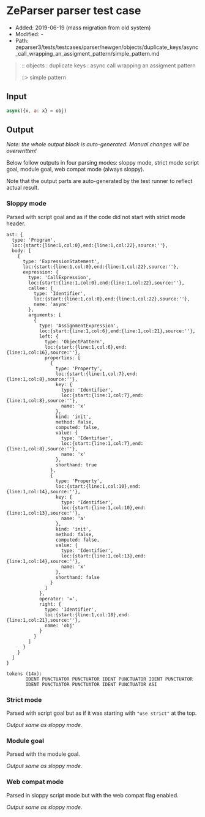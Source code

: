 # ZeParser parser test case

- Added: 2019-06-19 (mass migration from old system)
- Modified: -
- Path: zeparser3/tests/testcases/parser/newgen/objects/duplicate_keys/async_call_wrapping_an_assigment_pattern/simple_pattern.md

> :: objects : duplicate keys : async call wrapping an assigment pattern
>
> ::> simple pattern

## Input

`````js
async({x, a: x} = obj)
`````

## Output

_Note: the whole output block is auto-generated. Manual changes will be overwritten!_

Below follow outputs in four parsing modes: sloppy mode, strict mode script goal, module goal, web compat mode (always sloppy).

Note that the output parts are auto-generated by the test runner to reflect actual result.

### Sloppy mode

Parsed with script goal and as if the code did not start with strict mode header.

`````
ast: {
  type: 'Program',
  loc:{start:{line:1,col:0},end:{line:1,col:22},source:''},
  body: [
    {
      type: 'ExpressionStatement',
      loc:{start:{line:1,col:0},end:{line:1,col:22},source:''},
      expression: {
        type: 'CallExpression',
        loc:{start:{line:1,col:0},end:{line:1,col:22},source:''},
        callee: {
          type: 'Identifier',
          loc:{start:{line:1,col:0},end:{line:1,col:22},source:''},
          name: 'async'
        },
        arguments: [
          {
            type: 'AssignmentExpression',
            loc:{start:{line:1,col:6},end:{line:1,col:21},source:''},
            left: {
              type: 'ObjectPattern',
              loc:{start:{line:1,col:6},end:{line:1,col:16},source:''},
              properties: [
                {
                  type: 'Property',
                  loc:{start:{line:1,col:7},end:{line:1,col:8},source:''},
                  key: {
                    type: 'Identifier',
                    loc:{start:{line:1,col:7},end:{line:1,col:8},source:''},
                    name: 'x'
                  },
                  kind: 'init',
                  method: false,
                  computed: false,
                  value: {
                    type: 'Identifier',
                    loc:{start:{line:1,col:7},end:{line:1,col:8},source:''},
                    name: 'x'
                  },
                  shorthand: true
                },
                {
                  type: 'Property',
                  loc:{start:{line:1,col:10},end:{line:1,col:14},source:''},
                  key: {
                    type: 'Identifier',
                    loc:{start:{line:1,col:10},end:{line:1,col:13},source:''},
                    name: 'a'
                  },
                  kind: 'init',
                  method: false,
                  computed: false,
                  value: {
                    type: 'Identifier',
                    loc:{start:{line:1,col:13},end:{line:1,col:14},source:''},
                    name: 'x'
                  },
                  shorthand: false
                }
              ]
            },
            operator: '=',
            right: {
              type: 'Identifier',
              loc:{start:{line:1,col:18},end:{line:1,col:21},source:''},
              name: 'obj'
            }
          }
        ]
      }
    }
  ]
}

tokens (14x):
       IDENT PUNCTUATOR PUNCTUATOR IDENT PUNCTUATOR IDENT PUNCTUATOR
       IDENT PUNCTUATOR PUNCTUATOR IDENT PUNCTUATOR ASI
`````

### Strict mode

Parsed with script goal but as if it was starting with `"use strict"` at the top.

_Output same as sloppy mode._

### Module goal

Parsed with the module goal.

_Output same as sloppy mode._

### Web compat mode

Parsed in sloppy script mode but with the web compat flag enabled.

_Output same as sloppy mode._
